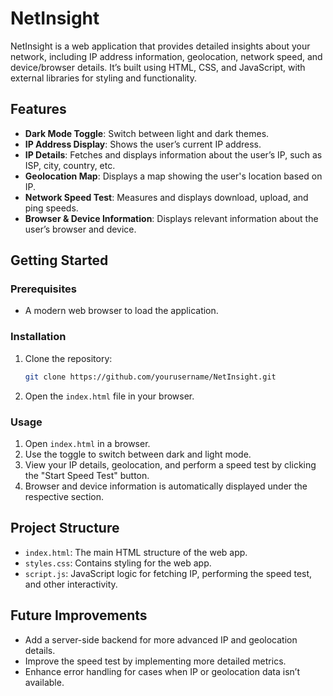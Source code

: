 # NetInsight

NetInsight is a web application that provides detailed insights about your network, including IP address information, geolocation, network speed, and device/browser details. It’s built using HTML, CSS, and JavaScript, with external libraries for styling and functionality.

## Features

- **Dark Mode Toggle**: Switch between light and dark themes.
- **IP Address Display**: Shows the user’s current IP address.
- **IP Details**: Fetches and displays information about the user’s IP, such as ISP, city, country, etc.
- **Geolocation Map**: Displays a map showing the user's location based on IP.
- **Network Speed Test**: Measures and displays download, upload, and ping speeds.
- **Browser & Device Information**: Displays relevant information about the user’s browser and device.

## Getting Started

### Prerequisites

- A modern web browser to load the application.

### Installation

1. Clone the repository:

    ```bash
    git clone https://github.com/yourusername/NetInsight.git
    ```

2. Open the `index.html` file in your browser.

### Usage

1. Open `index.html` in a browser.
2. Use the toggle to switch between dark and light mode.
3. View your IP details, geolocation, and perform a speed test by clicking the "Start Speed Test" button.
4. Browser and device information is automatically displayed under the respective section.

## Project Structure

- `index.html`: The main HTML structure of the web app.
- `styles.css`: Contains styling for the web app.
- `script.js`: JavaScript logic for fetching IP, performing the speed test, and other interactivity.

## Future Improvements

- Add a server-side backend for more advanced IP and geolocation details.
- Improve the speed test by implementing more detailed metrics.
- Enhance error handling for cases when IP or geolocation data isn’t available.

